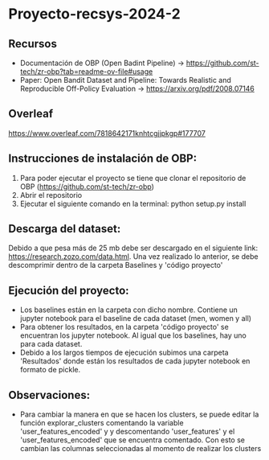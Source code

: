 # Proyecto-recsys-2024-2

## Recursos 
* Documentación de OBP (Open Badint Pipeline) -> https://github.com/st-tech/zr-obp?tab=readme-ov-file#usage
* Paper: Open Bandit Dataset and Pipeline: Towards Realistic
and Reproducible Off-Policy Evaluation -> https://arxiv.org/pdf/2008.07146

## Overleaf
https://www.overleaf.com/7818642171knhtcgjjpkgp#177707


## Instrucciones de instalación de OBP:

1. Para poder ejecutar el proyecto se tiene que clonar el repositorio de OBP (https://github.com/st-tech/zr-obp)
2. Abrir el repositorio
3. Ejecutar el siguiente comando en la terminal: python setup.py install

## Descarga del dataset:

Debido a que pesa más de 25 mb debe ser descargado en el siguiente link: https://research.zozo.com/data.html. Una vez realizado lo anterior, se debe descomprimir dentro de la carpeta Baselines y 'código proyecto'

## Ejecución del proyecto:

* Los baselines están en la carpeta con dicho nombre. Contiene un jupyter notebook para el baseline de cada dataset (men, women y all)
* Para obtener los resultados, en la carpeta 'código proyecto' se encuentran los jupyter notebook. Al igual que los baselines, hay uno para cada dataset.
* Debido a los largos tiempos de ejecución subimos una carpeta 'Resultados' donde están los resultados de cada jupyter notebook en formato de pickle.

## Observaciones:

* Para cambiar la manera en que se hacen los clusters, se puede editar la función explorar_clusters comentando la variable 'user_features_encoded' y y descomentando 'user_features' y el 'user_features_encoded' que se encuentra comentado. Con esto se cambian las columnas seleccionadas al momento de realizar los clusters
